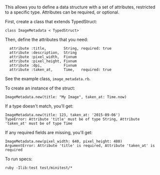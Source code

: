 This allows you to define a data structure with a set of attributes, restricted to a specific type. Attributes can be required, or optional.

First, create a class that extends TypedStruct:
```
class ImageMetadata < TypedStruct>
```

Then, define the attributes that you need:
```
  attribute :title,        String, required: true
  attribute :description,  String
  attribute :pixel_width,  Fixnum
  attribute :pixel_height, Fixnum
  attribute :dpi,          Fixnum
  attribute :taken_at,     Time,   required: true
```

See the example class, `image_metadata.rb`.

To create an instance of the struct:
```
ImageMetadata.new(title: "My Image", taken_at: Time.now)
```

If a type doesn't match, you'll get:
```
ImageMetadata.new(title: 123, taken_at: '2015-09-06')
TypeError: Attribute 'title' must be of type String, Attribute 'taken_at' must be of type Time
```

If any required fields are missing, you'll get:
```
ImageMetadata.new(pixel_width: 640, pixel_height: 480)
ArgumentError: Attribute 'title' is required, Attribute 'taken_at' is required
```

To run specs:
```
ruby -Ilib:test test/minitest/*
```
